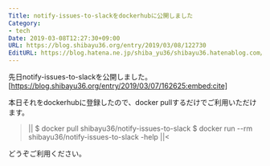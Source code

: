 ```yaml
---
Title: notify-issues-to-slackをdockerhubに公開しました
Category:
- tech
Date: 2019-03-08T12:27:30+09:00
URL: https://blog.shibayu36.org/entry/2019/03/08/122730
EditURL: https://blog.hatena.ne.jp/shiba_yu36/shibayu36.hatenablog.com/atom/entry/17680117126989892844
---
```


先日notify-issues-to-slackを公開しました。
[https://blog.shibayu36.org/entry/2019/03/07/162625:embed:cite]

本日それをdockerhubに登録したので、docker pullするだけでご利用いただけます。
>||
$ docker pull shibayu36/notify-issues-to-slack
$ docker run --rm shibayu36/notify-issues-to-slack -help
||<

どうぞご利用ください。
